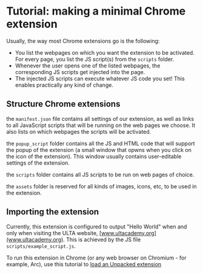 # Tutorial: making a minimal Chrome extension

Usually, the way most Chrome extensions go is the following:
- You list the webpages on which you want the extension to be activated. For every page, you list the JS script(s) from the `scripts` folder.
- Whenever the user opens one of the listed webpages, the corresponding JS scripts get injected into the page.
- The injected JS scripts can execute whatever JS code you set! This enables practically any kind of change.

## Structure Chrome extensions

the `manifest.json` file contains all settings of our extension, as well as links to all JavaScript scripts that will be running on the web pages we choose. It also lists on which webpages the scripts will be activated.

the `popup_script` folder contains all the JS and HTML code that will support the popup of the extension (a small window that opwns when you click on the icon of the extension). This window usually contains user-editable settings of the extension.

the `scripts` folder contains all JS scripts to be run on web pages of choice. 

the `assets` folder is reserved for all kinds of images, icons, etc, to be used in the extension.

## Importing the extension

Currently, this extension is configured to output "Hello World" when and only when visiting the ULTA website, [www.ultacademy.org](www.ultacademy.org). This is achieved by the JS file `scripts/example_script.js`.

To run this extension in Chrome (or any web browser on Chromium - for example, Arc), use this tutorial to [load an Unpacked extension](https://developer.chrome.com/docs/extensions/get-started/tutorial/hello-world#load-unpacked)
